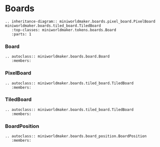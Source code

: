 Boards
======

```eval_rst
.. inheritance-diagram:: miniworldmaker.boards.pixel_board.PixelBoard miniworldmaker.boards.tiled_board.TiledBoard
   :top-classes: miniworldmaker.tokens.boards.Board
   :parts: 1
```

### Board

```eval_rst
.. autoclass:: miniworldmaker.boards.board.Board
   :members:
```

### PixelBoard

```eval_rst
.. autoclass:: miniworldmaker.boards.tiled_board.TiledBoard
   :members:
```

### TiledBoard

```eval_rst
.. autoclass:: miniworldmaker.boards.tiled_board.TiledBoard
   :members:
```

### BoardPosition

```eval_rst
.. autoclass:: miniworldmaker.boards.board_position.BoardPosition
   :members:
```